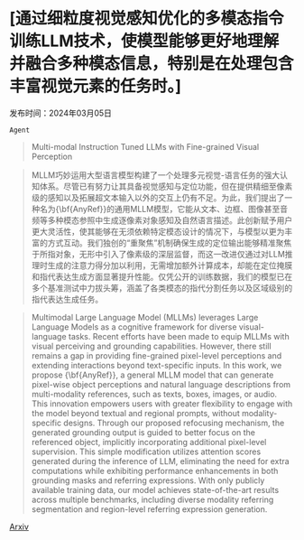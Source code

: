 # [通过细粒度视觉感知优化的多模态指令训练LLM技术，使模型能够更好地理解并融合多种模态信息，特别是在处理包含丰富视觉元素的任务时。]

发布时间：2024年03月05日

`Agent`

> Multi-modal Instruction Tuned LLMs with Fine-grained Visual Perception

> MLLM巧妙运用大型语言模型构建了一个处理多元视觉-语言任务的强大认知体系。尽管已有努力让其具备视觉感知与定位功能，但在提供精细至像素级的感知以及拓展超文本输入以外的交互上仍有不足。为此，我们提出了一种名为{\bf{AnyRef}}的通用MLLM模型，它能从文本、边框、图像甚至音频等多种模态参照中生成逐像素对象感知及自然语言描述。此创新赋予用户更大灵活性，使其能够在无须依赖特定模态设计的情况下，与模型以更为丰富的方式互动。我们独创的“重聚焦”机制确保生成的定位输出能够精准聚焦于所指对象，无形中引入了像素级的深层监督，而这一改进仅通过对LLM推理时生成的注意力得分加以利用，无需增加额外计算成本，却能在定位掩膜和指代表达生成方面显著提升性能。仅凭公开的训练数据，我们的模型已在多个基准测试中力拔头筹，涵盖了各类模态的指代分割任务以及区域级别的指代表达生成任务。

> Multimodal Large Language Model (MLLMs) leverages Large Language Models as a cognitive framework for diverse visual-language tasks. Recent efforts have been made to equip MLLMs with visual perceiving and grounding capabilities. However, there still remains a gap in providing fine-grained pixel-level perceptions and extending interactions beyond text-specific inputs. In this work, we propose {\bf{AnyRef}}, a general MLLM model that can generate pixel-wise object perceptions and natural language descriptions from multi-modality references, such as texts, boxes, images, or audio. This innovation empowers users with greater flexibility to engage with the model beyond textual and regional prompts, without modality-specific designs. Through our proposed refocusing mechanism, the generated grounding output is guided to better focus on the referenced object, implicitly incorporating additional pixel-level supervision. This simple modification utilizes attention scores generated during the inference of LLM, eliminating the need for extra computations while exhibiting performance enhancements in both grounding masks and referring expressions. With only publicly available training data, our model achieves state-of-the-art results across multiple benchmarks, including diverse modality referring segmentation and region-level referring expression generation.

[Arxiv](https://arxiv.org/abs/2403.02969)